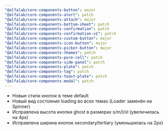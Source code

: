 ```yaml
---
"@alfalab/core-components-button": major
"@alfalab/core-components-alert": patch
"@alfalab/core-components-attach": major
"@alfalab/core-components-bottom-sheet": patch
"@alfalab/core-components-confirmation": patch
"@alfalab/core-components-confirmation-v1": patch
"@alfalab/core-components-custom-button": major
"@alfalab/core-components-icon-button": major
"@alfalab/core-components-picker-button": major
"@alfalab/core-components-themes": patch
"@alfalab/core-components-pure-cell": patch
"@alfalab/core-components-side-panel": patch
"@alfalab/core-components-plate": patch
"@alfalab/core-components-tag": patch
"@alfalab/core-components-toast-plate": patch
"@alfalab/core-components-modal": patch
---
```


- Новые стили кнопок в теме default
- Новый вид состояния loading во всех темах (Loader заменён на Spinner)
- Исправлена высота кнопки ghost в размерах s/m/l/xl (увеличилась на 4px)
- Исправлена ширина кнопок secondary/tertiary (уменьшилась на 2px)
